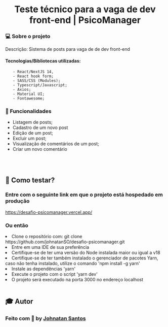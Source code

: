 <h1 align="center">Teste técnico para a vaga de dev front-end | PsicoManager</h1>

<h3> 💻 Sobre o projeto</h3>

<p>Descrição: Sistema de posts para vaga de de dev front-end</p>

<h4>Tecnologias/Bibliotecas utilizadas: </h4>

<ul>
  
    - React/NextJS 14, 
    - React hook form;
    - SASS/CSS (Modules);
    - Typescript/Javascript;
    - Axios;
    - Material UI;
    - Fontawesome;

</ul>
  
<h3>📝 Funcionalidades</h3>
  <ul>
    <li>Listagem de posts;</li>
    <li>Cadastro de um novo post</li>
    <li>Edição de um post;</li>
    <li>Excluir um post;</li>
    <li>Visualização de comentários de um post;</li>
    <li>Criar um novo comentário</li>
  </ul>

<br />
<br />

<h2>👷 Como testar? </h2>
<h3>Entre com o seguinte link em que o projeto está hospedado em produção</h3>
<a href="https://desafio-psicomanager.vercel.app/">https://desafio-psicomanager.vercel.app/</a>

<h3>Ou então</h3>

<li>Clone o repositório com: git clone https://github.com/johnatanSO/desafio-psicomanager.git</li>
<li>Entre em uma IDE de sua preferência</li>
<li>Certifique-se de ter uma versão do Node instalada maior ou igual a v18</li>
<li>Certifique-se de ter também instalado o gerenciador de pacotes Yarn, caso não tenha instalado, utilize o comando 'npm install -g yarn'</li>
<li>Instale as dependências 'yarn'</li>
<li>Execute o projeto com o script 'yarn dev'</li>
<li>O projeto será executado na porta 3000 no endereço localhost</li>
    
<br>
 
<div>
 <h2>🎓 Autor</h2>
 <h3>Feito com 💜 by <a href="https://github.com/johnatanSO" target="_blank">Johnatan Santos</a></h3>
</div>
